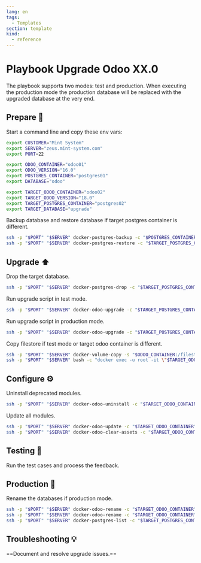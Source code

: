 ```yaml
---
lang: en
tags:
  - Templates
section: template
kind:
  - reference
---
```

# Playbook Upgrade Odoo XX.0

The playbook supports two modes: test and production. When executing the production mode the production database will be replaced with the upgraded database at the very end.

## Prepare 📝

Start a command line and copy these env vars:

```bash
export CUSTOMER="Mint System"
export SERVER="zeus.mint-system.com"
export PORT=22

export ODOO_CONTAINER="odoo01"
export ODOO_VERSION="16.0"
export POSTGRES_CONTAINER="postgres01"
export DATABASE="odoo"

export TARGET_ODOO_CONTAINER="odoo02"
export TARGET_ODOO_VERSION="18.0"
export TARGET_POSTGRES_CONTAINER="postgres02"
export TARGET_DATABASE="upgrade"
```

Backup database and restore database if target postgres container is different.

```bash
ssh -p "$PORT" "$SERVER" docker-postgres-backup -c "$POSTGRES_CONTAINER" -d "$DATABASE"
ssh -p "$PORT" "$SERVER" docker-postgres-restore -c "$TARGET_POSTGRES_CONTAINER" -d "$DATABASE" -f "/var/tmp/$POSTGRES_CONTAINER/$DATABASE.sql" -r
```

## Upgrade ⬆️

Drop the target database.

```bash
ssh -p "$PORT" "$SERVER" docker-postgres-drop -c "$TARGET_POSTGRES_CONTAINER" -d "$TARGET_DATABASE"
```

Run upgrade script in test mode.

```bash
ssh -p "$PORT" "$SERVER" docker-odoo-upgrade -c "$TARGET_POSTGRES_CONTAINER" -d "$DATABASE" -s "$ODOO_VERSION" -n "$TARGET_DATABASE" -t "$TARGET_ODOO_VERSION"
```

Run upgrade script in production mode.

```bash
ssh -p "$PORT" "$SERVER" docker-odoo-upgrade -c "$TARGET_POSTGRES_CONTAINER" -d "$DATABASE" -s "$ODOO_VERSION" -n "$TARGET_DATABASE" -t "$TARGET_ODOO_VERSION" -m production
```

Copy filestore if test mode or target odoo container is different.

```bash
ssh -p "$PORT" "$SERVER" docker-volume-copy -s "$ODOO_CONTAINER:/filestore/$DATABASE" -t "$TARGET_ODOO_CONTAINER:/filestore/$TARGET_DATABASE" -f
ssh -p "$PORT" "$SERVER" bash -c "docker exec -u root -it \"$TARGET_ODOO_CONTAINER\" chown -R odoo:odoo \"/var/lib/odoo/filestore/$TARGET_DATABASE\""
```

## Configure ⚙️

Uninstall deprecated modules.

```bash
ssh -p "$PORT" "$SERVER" docker-odoo-uninstall -c "$TARGET_ODOO_CONTAINER" -d "$TARGET_DATABASE" -u project_task_all_menu
```

Update all modules.

```bash
ssh -p "$PORT" "$SERVER" docker-odoo-update -c "$TARGET_ODOO_CONTAINER" -d "$TARGET_DATABASE" -u base
ssh -p "$PORT" "$SERVER" docker-odoo-clear-assets -c "$TARGET_ODOO_CONTAINER" -d "$TARGET_DATABASE"
```

## Testing 🔬

Run the test cases and process the feedback.

## Production 🚀

Rename the databases if production mode.

```bash
ssh -p "$PORT" "$SERVER" docker-odoo-rename -c "$TARGET_ODOO_CONTAINER" -s "$DATABASE" -t "${DATABASE}-old"
ssh -p "$PORT" "$SERVER" docker-odoo-rename -c "$TARGET_ODOO_CONTAINER" -s "$TARGET_DATABASE" -t "$DATABASE"
ssh -p "$PORT" "$SERVER" docker-postgres-list -c "$TARGET_POSTGRES_CONTAINER"
```

## Troubleshooting 💡

==Document and resolve upgrade issues.==